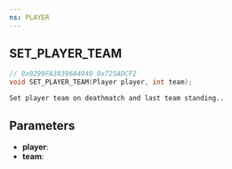 ```yaml
---
ns: PLAYER
---
```

## SET_PLAYER_TEAM

```c
// 0x0299FA38396A4940 0x725ADCF2
void SET_PLAYER_TEAM(Player player, int team);
```

```
Set player team on deathmatch and last team standing..  
```

## Parameters
* **player**: 
* **team**: 

